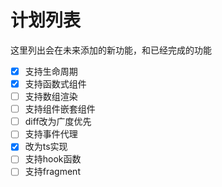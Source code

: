 # 计划列表
这里列出会在未来添加的新功能，和已经完成的功能

- [X] 支持生命周期
- [X] 支持函数式组件
- [ ] 支持数组渲染
- [ ] 支持组件嵌套组件
- [ ] diff改为广度优先
- [ ] 支持事件代理
- [X] 改为ts实现
- [ ] 支持hook函数
- [ ] 支持fragment